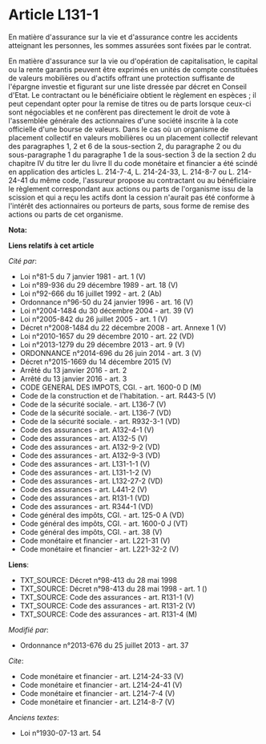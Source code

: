 # Article L131-1

En matière d'assurance sur la vie et d'assurance contre les accidents atteignant les personnes, les sommes assurées sont
fixées par le contrat. 

En matière d'assurance sur la vie ou d'opération de capitalisation, le capital ou la rente garantis peuvent être exprimés en
unités de compte constituées de valeurs mobilières ou d'actifs offrant une protection suffisante de l'épargne investie et
figurant sur une liste dressée par décret en Conseil d'Etat. Le contractant ou le bénéficiaire obtient le règlement en
espèces ; il peut cependant opter pour la remise de titres ou de parts lorsque ceux-ci sont négociables et ne confèrent pas
directement le droit de vote à l'assemblée générale des actionnaires d'une société inscrite à la cote officielle d'une bourse
de valeurs. Dans le cas où un organisme de placement collectif en valeurs mobilières ou un placement collectif relevant des
paragraphes 1, 2 et 6 de la sous-section 2, du paragraphe 2 ou du sous-paragraphe 1 du paragraphe 1 de la sous-section 3 de
la section 2 du chapitre IV du titre Ier du livre II du code monétaire et financier a été scindé en application des articles
L. 214-7-4, L. 214-24-33, L. 214-8-7 ou L. 214-24-41 du même code, l'assureur propose au contractant ou au bénéficiaire le
règlement correspondant aux actions ou parts de l'organisme issu de la scission et qui a reçu les actifs dont la cession
n'aurait pas été conforme à l'intérêt des actionnaires ou porteurs de parts, sous forme de remise des actions ou parts de cet
organisme.

**Nota:**



**Liens relatifs à cet article**

_Cité par_:

  - Loi n°81-5 du 7 janvier 1981 - art. 1 (V)
  - Loi n°89-936 du 29 décembre 1989 - art. 18 (V)
  - Loi n°92-666 du 16 juillet 1992 - art. 2 (Ab)
  - Ordonnance n°96-50 du 24 janvier 1996 - art. 16 (V)
  - Loi n°2004-1484 du 30 décembre 2004 - art. 39 (V)
  - Loi n°2005-842 du 26 juillet 2005 - art. 1 (V)
  - Décret n°2008-1484 du 22 décembre 2008 - art. Annexe 1 (V)
  - Loi n°2010-1657 du 29 décembre 2010 - art. 22 (VD)
  - Loi n°2013-1279 du 29 décembre 2013 - art. 9 (V)
  - ORDONNANCE n°2014-696 du 26 juin 2014 - art. 3 (V)
  - Décret n°2015-1669 du 14 décembre 2015 (V)
  - Arrêté du 13 janvier 2016 - art. 2
  - Arrêté du 13 janvier 2016 - art. 3
  - CODE GENERAL DES IMPOTS, CGI. - art. 1600-0 D (M)
  - Code de la construction et de l'habitation. - art. R443-5 (V)
  - Code de la sécurité sociale. - art. L136-7 (V)
  - Code de la sécurité sociale. - art. L136-7 (VD)
  - Code de la sécurité sociale. - art. R932-3-1 (VD)
  - Code des assurances - art. A132-4-1 (V)
  - Code des assurances - art. A132-5 (V)
  - Code des assurances - art. A132-9-2 (VD)
  - Code des assurances - art. A132-9-3 (VD)
  - Code des assurances - art. L131-1-1 (V)
  - Code des assurances - art. L131-1-2 (V)
  - Code des assurances - art. L132-27-2 (VD)
  - Code des assurances - art. L441-2 (V)
  - Code des assurances - art. R131-1 (VD)
  - Code des assurances - art. R344-1 (VD)
  - Code général des impôts, CGI. - art. 125-0 A (VD)
  - Code général des impôts, CGI. - art. 1600-0 J (VT)
  - Code général des impôts, CGI. - art. 38 (V)
  - Code monétaire et financier - art. L221-31 (V)
  - Code monétaire et financier - art. L221-32-2 (V)

**Liens**:

  - TXT_SOURCE: Décret n°98-413 du 28 mai 1998
  - TXT_SOURCE: Décret n°98-413 du 28 mai 1998 - art. 1 ()
  - TXT_SOURCE: Code des assurances - art. R131-1 (V)
  - TXT_SOURCE: Code des assurances - art. R131-2 (V)
  - TXT_SOURCE: Code des assurances - art. R131-4 (M)

_Modifié par_:

  - Ordonnance n°2013-676 du 25 juillet 2013 - art. 37

_Cite_:

  - Code monétaire et financier - art. L214-24-33 (V)
  - Code monétaire et financier - art. L214-24-41 (V)
  - Code monétaire et financier - art. L214-7-4 (V)
  - Code monétaire et financier - art. L214-8-7 (V)

_Anciens textes_:

  - Loi n°1930-07-13 art. 54
